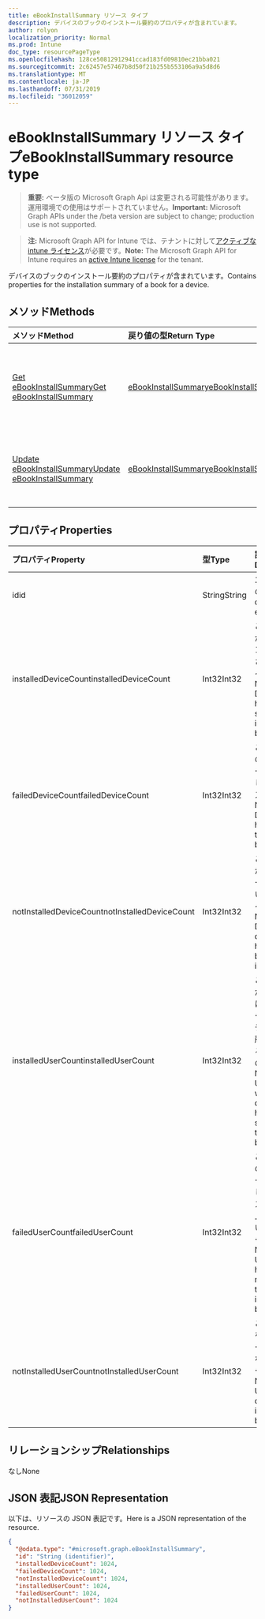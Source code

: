 ```yaml
---
title: eBookInstallSummary リソース タイプ
description: デバイスのブックのインストール要約のプロパティが含まれています。
author: rolyon
localization_priority: Normal
ms.prod: Intune
doc_type: resourcePageType
ms.openlocfilehash: 128ce50812912941ccad183fd09810ec21bba021
ms.sourcegitcommit: 2c62457e57467b8d50f21b255b553106a9a5d8d6
ms.translationtype: MT
ms.contentlocale: ja-JP
ms.lasthandoff: 07/31/2019
ms.locfileid: "36012059"
---
```

# <a name="ebookinstallsummary-resource-type"></a><span data-ttu-id="61fd7-103">eBookInstallSummary リソース タイプ</span><span class="sxs-lookup"><span data-stu-id="61fd7-103">eBookInstallSummary resource type</span></span>

> <span data-ttu-id="61fd7-104">**重要:** ベータ版の Microsoft Graph Api は変更される可能性があります。運用環境での使用はサポートされていません。</span><span class="sxs-lookup"><span data-stu-id="61fd7-104">**Important:** Microsoft Graph APIs under the /beta version are subject to change; production use is not supported.</span></span>

> <span data-ttu-id="61fd7-105">**注:** Microsoft Graph API for Intune では、テナントに対して[アクティブな intune ライセンス](https://go.microsoft.com/fwlink/?linkid=839381)が必要です。</span><span class="sxs-lookup"><span data-stu-id="61fd7-105">**Note:** The Microsoft Graph API for Intune requires an [active Intune license](https://go.microsoft.com/fwlink/?linkid=839381) for the tenant.</span></span>

<span data-ttu-id="61fd7-106">デバイスのブックのインストール要約のプロパティが含まれています。</span><span class="sxs-lookup"><span data-stu-id="61fd7-106">Contains properties for the installation summary of a book for a device.</span></span>

## <a name="methods"></a><span data-ttu-id="61fd7-107">メソッド</span><span class="sxs-lookup"><span data-stu-id="61fd7-107">Methods</span></span>
|<span data-ttu-id="61fd7-108">メソッド</span><span class="sxs-lookup"><span data-stu-id="61fd7-108">Method</span></span>|<span data-ttu-id="61fd7-109">戻り値の型</span><span class="sxs-lookup"><span data-stu-id="61fd7-109">Return Type</span></span>|<span data-ttu-id="61fd7-110">説明</span><span class="sxs-lookup"><span data-stu-id="61fd7-110">Description</span></span>|
|:---|:---|:---|
|[<span data-ttu-id="61fd7-111">Get eBookInstallSummary</span><span class="sxs-lookup"><span data-stu-id="61fd7-111">Get eBookInstallSummary</span></span>](../api/intune-books-ebookinstallsummary-get.md)|[<span data-ttu-id="61fd7-112">eBookInstallSummary</span><span class="sxs-lookup"><span data-stu-id="61fd7-112">eBookInstallSummary</span></span>](../resources/intune-books-ebookinstallsummary.md)|<span data-ttu-id="61fd7-113">[eBookInstallSummary](../resources/intune-books-ebookinstallsummary.md) オブジェクトのプロパティとリレーションシップを読み取ります。</span><span class="sxs-lookup"><span data-stu-id="61fd7-113">Read properties and relationships of the [eBookInstallSummary](../resources/intune-books-ebookinstallsummary.md) object.</span></span>|
|[<span data-ttu-id="61fd7-114">Update eBookInstallSummary</span><span class="sxs-lookup"><span data-stu-id="61fd7-114">Update eBookInstallSummary</span></span>](../api/intune-books-ebookinstallsummary-update.md)|[<span data-ttu-id="61fd7-115">eBookInstallSummary</span><span class="sxs-lookup"><span data-stu-id="61fd7-115">eBookInstallSummary</span></span>](../resources/intune-books-ebookinstallsummary.md)|<span data-ttu-id="61fd7-116">[eBookInstallSummary](../resources/intune-books-ebookinstallsummary.md) オブジェクトのプロパティを更新します。</span><span class="sxs-lookup"><span data-stu-id="61fd7-116">Update the properties of a [eBookInstallSummary](../resources/intune-books-ebookinstallsummary.md) object.</span></span>|

## <a name="properties"></a><span data-ttu-id="61fd7-117">プロパティ</span><span class="sxs-lookup"><span data-stu-id="61fd7-117">Properties</span></span>
|<span data-ttu-id="61fd7-118">プロパティ</span><span class="sxs-lookup"><span data-stu-id="61fd7-118">Property</span></span>|<span data-ttu-id="61fd7-119">型</span><span class="sxs-lookup"><span data-stu-id="61fd7-119">Type</span></span>|<span data-ttu-id="61fd7-120">説明</span><span class="sxs-lookup"><span data-stu-id="61fd7-120">Description</span></span>|
|:---|:---|:---|
|<span data-ttu-id="61fd7-121">id</span><span class="sxs-lookup"><span data-stu-id="61fd7-121">id</span></span>|<span data-ttu-id="61fd7-122">String</span><span class="sxs-lookup"><span data-stu-id="61fd7-122">String</span></span>|<span data-ttu-id="61fd7-123">エンティティのキー。</span><span class="sxs-lookup"><span data-stu-id="61fd7-123">Key of the entity.</span></span>|
|<span data-ttu-id="61fd7-124">installedDeviceCount</span><span class="sxs-lookup"><span data-stu-id="61fd7-124">installedDeviceCount</span></span>|<span data-ttu-id="61fd7-125">Int32</span><span class="sxs-lookup"><span data-stu-id="61fd7-125">Int32</span></span>|<span data-ttu-id="61fd7-126">このブックが正常にインストールされたデバイスの数。</span><span class="sxs-lookup"><span data-stu-id="61fd7-126">Number of Devices that have successfully installed this book.</span></span>|
|<span data-ttu-id="61fd7-127">failedDeviceCount</span><span class="sxs-lookup"><span data-stu-id="61fd7-127">failedDeviceCount</span></span>|<span data-ttu-id="61fd7-128">Int32</span><span class="sxs-lookup"><span data-stu-id="61fd7-128">Int32</span></span>|<span data-ttu-id="61fd7-129">このブックのインストールが失敗したデバイスの数。</span><span class="sxs-lookup"><span data-stu-id="61fd7-129">Number of Devices that have failed to install this book.</span></span>|
|<span data-ttu-id="61fd7-130">notInstalledDeviceCount</span><span class="sxs-lookup"><span data-stu-id="61fd7-130">notInstalledDeviceCount</span></span>|<span data-ttu-id="61fd7-131">Int32</span><span class="sxs-lookup"><span data-stu-id="61fd7-131">Int32</span></span>|<span data-ttu-id="61fd7-132">このブックがインストールされていないデバイスの数。</span><span class="sxs-lookup"><span data-stu-id="61fd7-132">Number of Devices that does not have this book installed.</span></span>|
|<span data-ttu-id="61fd7-133">installedUserCount</span><span class="sxs-lookup"><span data-stu-id="61fd7-133">installedUserCount</span></span>|<span data-ttu-id="61fd7-134">Int32</span><span class="sxs-lookup"><span data-stu-id="61fd7-134">Int32</span></span>|<span data-ttu-id="61fd7-135">このブックがすべて正常にインストールされたデバイスを所有しているユーザーの数。</span><span class="sxs-lookup"><span data-stu-id="61fd7-135">Number of Users whose devices have all succeeded to install this book.</span></span>|
|<span data-ttu-id="61fd7-136">failedUserCount</span><span class="sxs-lookup"><span data-stu-id="61fd7-136">failedUserCount</span></span>|<span data-ttu-id="61fd7-137">Int32</span><span class="sxs-lookup"><span data-stu-id="61fd7-137">Int32</span></span>|<span data-ttu-id="61fd7-138">このブックのインストールが失敗したデバイスを 1 台以上所有しているユーザーの数。</span><span class="sxs-lookup"><span data-stu-id="61fd7-138">Number of Users that have 1 or more device that failed to install this book.</span></span>|
|<span data-ttu-id="61fd7-139">notInstalledUserCount</span><span class="sxs-lookup"><span data-stu-id="61fd7-139">notInstalledUserCount</span></span>|<span data-ttu-id="61fd7-140">Int32</span><span class="sxs-lookup"><span data-stu-id="61fd7-140">Int32</span></span>|<span data-ttu-id="61fd7-141">このブックをインストールしていないユーザーの数。</span><span class="sxs-lookup"><span data-stu-id="61fd7-141">Number of Users that did not install this book.</span></span>|

## <a name="relationships"></a><span data-ttu-id="61fd7-142">リレーションシップ</span><span class="sxs-lookup"><span data-stu-id="61fd7-142">Relationships</span></span>
<span data-ttu-id="61fd7-143">なし</span><span class="sxs-lookup"><span data-stu-id="61fd7-143">None</span></span>

## <a name="json-representation"></a><span data-ttu-id="61fd7-144">JSON 表記</span><span class="sxs-lookup"><span data-stu-id="61fd7-144">JSON Representation</span></span>
<span data-ttu-id="61fd7-145">以下は、リソースの JSON 表記です。</span><span class="sxs-lookup"><span data-stu-id="61fd7-145">Here is a JSON representation of the resource.</span></span>
<!-- {
  "blockType": "resource",
  "keyProperty": "id",
  "@odata.type": "microsoft.graph.eBookInstallSummary"
}
-->
``` json
{
  "@odata.type": "#microsoft.graph.eBookInstallSummary",
  "id": "String (identifier)",
  "installedDeviceCount": 1024,
  "failedDeviceCount": 1024,
  "notInstalledDeviceCount": 1024,
  "installedUserCount": 1024,
  "failedUserCount": 1024,
  "notInstalledUserCount": 1024
}
```





